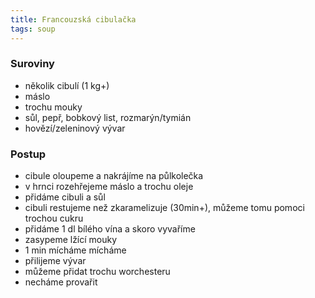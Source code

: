 ```yaml
---
title: Francouzská cibulačka
tags: soup
---
```


### Suroviny
- několik cibulí (1 kg+)
- máslo
- trochu mouky
- sůl, pepř, bobkový list, rozmarýn/tymián
- hovězí/zeleninový vývar

### Postup
- cibule oloupeme a nakrájíme na půlkolečka
- v hrnci rozehřejeme máslo a trochu oleje
- přidáme cibuli a sůl
- cibuli restujeme než zkaramelizuje (30min+), můžeme tomu pomoci trochou cukru
- přidáme 1 dl bílého vína a skoro vyvaříme
- zasypeme lžící mouky
- 1 min mícháme mícháme
- přilijeme vývar
- můžeme přidat trochu worchesteru
- necháme provařit
